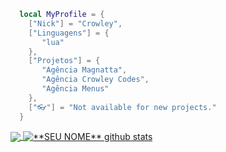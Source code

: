 ```lua
  local MyProfile = {
    ["Nick"] = "Crowley",
    ["Linguagens"] = {
       "lua"
    },
    ["Projetos"] = {
       "Agência Magnatta",
       "Agência Crowley Codes",
       "Agência Menus"
    },
    ["👓"] = "Not available for new projects."
  }
```
<a href="https://github.com/crowdv">
  <img align="center" src="https://github-readme-stats.vercel.app/api/top-langs/?username=vanessaswerts&theme=dracula&hide_langs_below=1" />
</a>

<a href="https://github.com/crowdv">
 <img align="center" src="https://github-readme-stats.vercel.app/api?username=vanessaswerts&show_icons=true&theme=dracula&line_height=27" alt="**SEU NOME** github stats"/>
</a>
